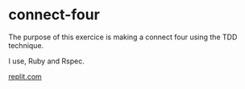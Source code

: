 # connect-four

The purpose of this exercice is making a connect four using the TDD technique.

I use, Ruby and Rspec.

[replit.com](https://replit.com/@jwatelet/connect-four)